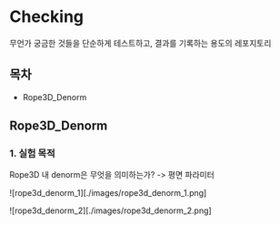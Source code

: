 # Checking

무언가 궁금한 것들을 단순하게 테스트하고, 결과를 기록하는 용도의 레포지토리

## 목차

- Rope3D_Denorm

## Rope3D_Denorm

### 1. 실험 목적

Rope3D 내 denorm은 무엇을 의미하는가?
 -> 평면 파라미터 

![rope3d_denorm_1][./images/rope3d_denorm_1.png]

![rope3d_denorm_2][./images/rope3d_denorm_2.png]